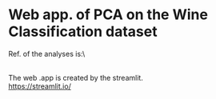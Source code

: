 # Web app. of PCA on the Wine Classification dataset
Ref. of the analyses is:\

\
The web .app is created by the streamlit.\
https://streamlit.io/

